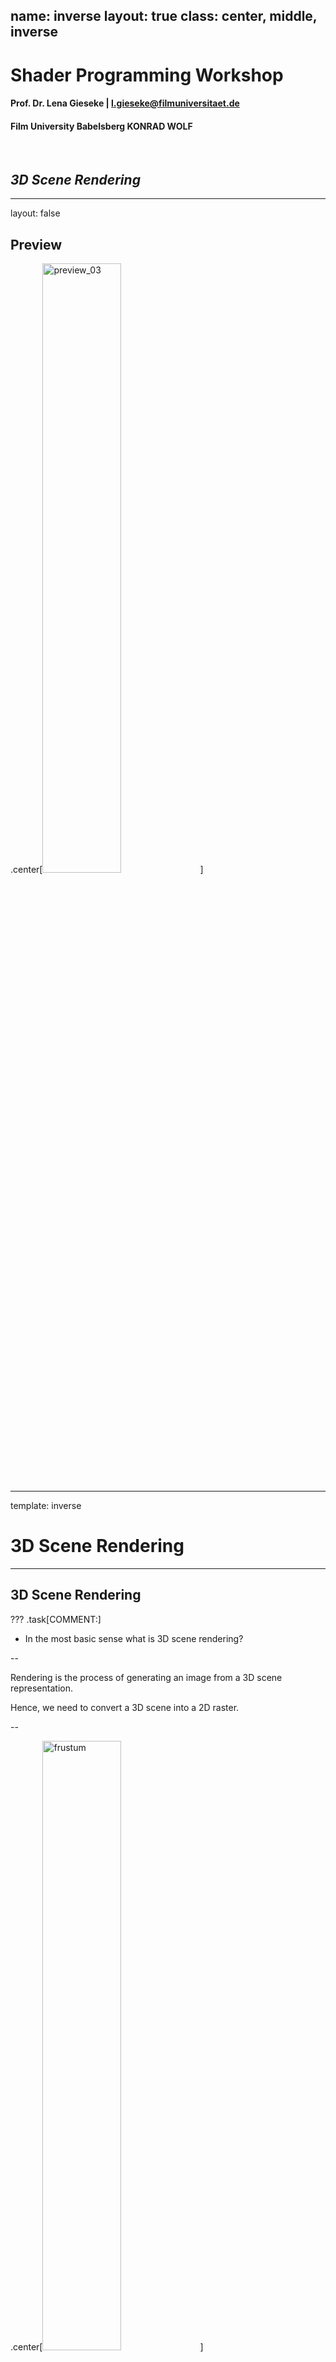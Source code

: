 name: inverse
layout: true
class: center, middle, inverse
---


# Shader Programming Workshop

#### Prof. Dr. Lena Gieseke | l.gieseke@filmuniversitaet.de  
#### Film University Babelsberg KONRAD WOLF

<br >

## *3D Scene Rendering*


<!--
Start server in /doc/

h or ?: Toggle the help window
j: Jump to next slide
k: Jump to previous slide
b: Toggle blackout mode
m: Toggle mirrored mode.
c: Create a clone presentation on a new window
p: Toggle PresenterMode
f: Toggle Fullscreen
t: Reset presentation timer
<number> + <Return>: Jump to slide <number>
-->


---
layout: false


## Preview

.center[<img src="./img/preview_03.png" alt="preview_03" style="width:50%;">]




---
template: inverse

# 3D Scene Rendering

---

## 3D Scene Rendering


???
.task[COMMENT:]  

* In the most basic sense what is 3D scene rendering?

--

Rendering is the process of generating an image from a 3D scene representation. 

Hence, we need to convert a 3D scene into a 2D raster. 

--

.center[<img src="./img/frustum.png" alt="frustum" style="width:50%;">]

---

## 3D Scene Rendering

.center[<img src="./img/frustum_02.png" alt="frustum_02" style="width:90%;">]  .imgref[[[techspot]](https://www.techspot.com/article/1888-how-to-3d-rendering-rasterization-ray-tracing/)]

---

## Rendering Algorithms

???
.task[COMMENT:]  

There are several rendering algorithms in countless flavors. The two main categories are: 

--

### Rasterization vs. Ray Tracing

.center[<img src="./img/rendering_01.png" alt="rendering_01" style="width:90%;">]

.footnote[[[wiki](https://www.wikiwand.com/en/Rendering),[Raytracing and Global Illumination](https://www.slideserve.com/tender/raytracing-and-global-illumination) ]]


???
.task[COMMENT:]  


* Rasterization
    * Projects polygons onto the picture plane, without advanced optical effects
    * Very Fast
* Raytracing
    * Cast rays through the picture plane into the scene from a specific point of view, can employ more advanced optical simulation
* The fourth type of light transport technique, radiosity is not usually implemented as a rendering technique, but instead calculates the passage of light as it leaves the light source and illuminates surfaces. These surfaces are usually rendered to the display using one of the other three techniques.
* Another distinction is between image order algorithms, which iterate over pixels of the image plane, and object order algorithms, which iterate over objects in the scene. Generally object order is more efficient, as there are usually fewer objects in a scene than pixels. 

---

## Rendering Algorithms

### Rasterization vs. Ray Tracing

> Most advanced software combines techniques to obtain good-enough results at reasonable cost!


???
.task[COMMENT:]  

* Rasterisation is what renders the polygons, and it’s then combined with shadows and reflections created using Ray Tracing.
* What is GPU rendering?

---
template:inverse

# Rasterization

---
.header[Rendering Algorithms]

## Rasterization

.center[<img src="./img/rasterization_pipeline.png" alt="rasterization_pipeline" style="width:100%;">]

.footnote[[Image Synthesis Lecture, M. Fuchs, 2016]]
 
---
.header[Rendering Algorithms]

## Rasterization

<img src="./img/rasterization_pipeline.png" alt="rasterization_pipeline" style="width:60%;">

.footnote[[Image Synthesis Lecture, M. Fuchs, 2016]]
 
  
> The mapping of the scene geometry to pixels.


???
.task[COMMENT:]  

* Rasterization
    * Projects polygons onto the picture plane, without advanced optical effects
    * Very Fast

* The main problem with rasterization is that this technique has a difficult time tracking exactly how the light in a scene should travel and interact with other elements of the scene. 

---
.header[Rendering Algorithms]

## Rasterization

.center[<img src="./img/shader_pipeline_vert.png" alt="shader_pipeline_vert" style="width:85%;">]

???
.task[COMMENT:]  

* The **vertex shader** is responsible for the transformations applied on the vertices; mainly, the coordinate transforms required for the position, but it can also perform other calculations (e.g. Gouraud shading).
* The **geometry shader** is able to remove and insert primitives into the primitive stream, right before actual rasterization begins.
* **Tesselation shaders** are newer than geometry shaders, but come earlier in the pipeline. They were introduced, because
    * geometry shaders were not general enough (what if we need more data for subdivision than the _ADJACENCY primitives can carry?)
    * subdivision is a very common problem, but complicated to implement, and it would make sense to centralize some support.
* As a solution, OpenGL includes tesselation shaders, and splits the tesselation problem into three subcomponents:
    * The tesselation control shader decides into how many primitives the incoming GL_PATCH should be subdivided (and additional details)
    * The hard-coded tesselation primitive generator performs the actual subdivision
    * The tesselation evaluation shader gets to move the patch vertices resulting from the subdivision.

---
.header[Rendering Algorithms]

## Rasterization

.center[<img src="./img/shader_pipeline_rast.png" alt="shader_pipeline_rast.png" style="width:100%;">]

.footnote[[Image Synthesis Lecture, M. Fuchs, 2016]]

---
.header[Rendering Algorithms]

## Rasterization

.center[<img src="./img/shader_pipeline_frag.png" alt="shader_pipeline_frag" style="width:90%;">]

.footnote[[Image Synthesis Lecture, M. Fuchs, 2016]]

???
.task[COMMENT:]  

* The fragment shader is used for shading. It defines the the look of the fragments, can modify output color and depth and can discard fragments from the pipeline.


.center[<img src="./img/opengl-coordinate_systems.png" alt="opengl-coordinate_systems.png" style="width:110%;">]


* Applying transformations can be understood as a change of coordinate systems (change of base + change of origin).
    * In image order rendering, we usually transform the viewing ray into the local coordinate system.
    * In object order rendering, we transform the primitives into screen coordinates (where rasterization takes place).
* It makes many transformations invertible: thus, we can easily change our perspective between “moving the camera” and “moving the object”.



---
template:inverse

# Ray Tracing

---
.header[Rendering Algorithms]

## Ray Tracing

.center[<img src="./img/rendering_01b.png" alt="rendering_01b" style="width:50%;">]


???
.task[COMMENT:]  

* Raytracing
    * Cast rays through the picture plane into the scene from a specific point of view, can employ more advanced optical simulation

---
.header[Rendering Algorithms]

.center[<img src="./img/duerer_01.png" alt="duerer_01" style="width:70%;">  
Underweysung der Messung (Nuremberg, 1525) .imgref[[[nvidia]](https://blogs.nvidia.com/blog/2022/03/23/what-is-path-tracing/)]]


???
.task[COMMENT:]  

* The string’s the thing: Albrecht Dürer was the first to describe what’s now known as “ray tracing,” a technique for creating accurate representations of 3D objects on a 2D surfaces in Underweysung der Messung (Nuremberg, 1525),f15
* Dürer made it his life’s work to bring classical and contemporary mathematics together with the arts, achieving breakthroughs in expressiveness and realism.
* In 1969, more than 400 years after Dürer’s death, IBM’s Arthur Appel showed how the idea of ray tracing could be brought to computer graphics, applying it to computing visibility and shadows.
* A decade later, Turner Whitted was the first to show how this idea could capture reflection, shadows and refraction, explaining how the seemingly simple concept could make much more sophisticated computer graphics possible. Progress was rapid in the following few years.
* In 1984, Lucasfilm’s Robert Cook, Thomas Porter and Loren Carpenter detailed how ray tracing could incorporate many common filmmaking techniques — including motion blur, depth of field, penumbras, translucency and fuzzy reflections — that were, until then, unattainable in computer graphics.

---
.header[Rendering Algorithms]

## Ray Tracing

Ray Tracing is also called physically-based rendering and is based on the properties of light.

--
* Light is emitted by light sources

--
* Light is transported through the scene by reflection at surfaces

--
* Some of the light ends up in the eye

---
.header[Rendering Algorithms]

## Ray Tracing

Ray Tracing is also called physically-based rendering and is based on the properties of light.


.center[<img src="./img/raytracing_01.png" alt="raytracing_01" style="width:44%;">]

???

.task[TASK:] Who can explain the algorithm?

---
.header[Rendering Algorithms]

## Ray Tracing

Light transport is reversible with respect to time and we can trace the light rays backwards, starting in the eye, ending in the light source.

---
.header[Rendering Algorithms]

## Ray Tracing

.left-even[<img src="./img/raytracing_02.png" alt="raytracing_02" style="width:94%;">]

--

.right-even[
Advantage: We are only interested in the light that hits the eye, anyways!
]

---
.header[Rendering Algorithms]

## Ray Tracing

.left-even[<img src="./img/raytracing_02.png" alt="raytracing_02" style="width:94%;">]

.right-even[
For every point on the image plane
]

---
.header[Rendering Algorithms]

## Ray Tracing

.left-even[<img src="./img/raytracing_02.png" alt="raytracing_02" style="width:94%;">]

.right-even[
For every point on the image plane  

* cast a ray from the eye into the scene,
]

---
.header[Rendering Algorithms]

## Ray Tracing

.left-even[<img src="./img/raytracing_02.png" alt="raytracing_02" style="width:94%;">]


.right-even[
For every point on the image plane  

* cast a ray from the eye into the scene,
* determine color and brightness of the light that travels on that ray to the eye and
]

---
.header[Rendering Algorithms]

## Ray Tracing

.left-even[<img src="./img/raytracing_02.png" alt="raytracing_02" style="width:94%;">]

.right-even[
For every point on the image plane  

* cast a ray from the eye into the scene,
* determine color and brightness of the light that travels on that ray to the eye and
* store it at the image point.
]

???

Dedicated hardware has remained exotic, but general purpose GPU computing is becoming the standard.

Cons

* Hard to pipeline
* Usually needs preprocessing
* Typically higher runtime requirements than for object order rendering

Pros

* “Embarrassingly” parallel
* Every pixel can be computed independently, and needs to be written to only once
* Scales well with scene complexity
* Methodically uncomplicated



???
.task[COMMENT:]  

* The various rendering techniques in computer graphics attempt to solve and approximate this equation. 

---
.header[Rendering Algorithms]

## Ray Tracing

Ray Tracing is easy to implement!

--

In C++ in 99 lines: http://www.kevinbeason.com/smallpt/#moreinfo 😁

---
.header[Rendering Algorithms]

## Ray Tracing
```
// loop over all pixels
Vec3f framebuffer = new Vec3f[imageHeight][imageWidth]; 
for (int j = 0; j < imageHeight; ++j) { 
    for (int i = 0; i < imageWidth; ++i) { 
        for (int k = 0; k < numObjectsInScene; ++k) { 

            Ray ray = buildCameraRay(i, j); 

            if (intersect(ray, objects[k]) { 
                framebuffer[j][i] = objects[k].color; 
            } 
            else { 
               framebuffer[j][i] = backgroundColor; 
            } 
        } 
    } 
} 
```



---
.header[Rendering Algorithms]

## Ray Tracing

> However, there are worlds, or better universes, between the *basic* algorithm and *making it look good* on a professional or production level.


???
.task[COMMENT:]  

* A better implementation is possible, as for example demonstrated here: http://madebyevan.com/webgl-path-tracing/  





---
.header[Rendering Algorithms]

## Ray Tracing

Ray Tracing comes in many flavors

--

* Ray Casting
* Path Tracing
* Ray Marching
* ...


???
.task[COMMENT:]  

* Ray Casting
    * Simplest form of ray tracing
    * Cast a ray for each pixel (or vertical scanline) of the image plane
    * Solve ray-surface intersection test
* Path Tracing
    * Solve the rendering equation via Monte-Carlo integration
    * Trace a rays with weighted random reflections/transmissions
    * Multiple iterations are required to avoid noisy images
* Ray Marching
    * Also known as sphere marching
    * Objects and scenes are represented as distance fields
    * Resulting image is calculated by marching through the distance field

---
.header[Rendering Algorithms | Ray Tracing]

## Path Tracing

Some form of path tracing is the core of most high-quality render engines.

.center[<img src="./img/raytracing_05.png" alt="raytracing_05" style="width:70%;"> .imgref[[[nvidia]](https://developer.nvidia.com/rtx/raytracing)]]


???
.task[COMMENT:]  

* The rendering equation is concise, but not easy to solve. Computer graphics scenes are complex, with billions of triangles not being unusual today. There’s no way to solve the rendering equation directly, which led to Kajiya’s second crucial innovation.
* Kajiya showed that statistical techniques could be used to solve the rendering equation: even if it isn’t solved directly, it’s possible to solve it along the paths of individual rays. If it is solved along the path of enough rays to approximate the lighting in the scene accurately, photorealistic images are possible.
* By putting these two ideas together — a physics-based equation for describing the way light moves around a scene — and the use of Monte Carlo simulation to help choose a manageable number of paths back to a light source, Kajiya outlined the fundamental techniques that would become the standard for generating photorealistic computer-generated images.
* His approach transformed a field dominated by a variety of disparate rendering techniques into one that — because it mirrored the physics of the way light moved through the real world — could put simple, powerful algorithms to work that could be applied to reproduce a large number of visual effects with stunning levels of realism.
* https://www.nvidia.com/en-us/on-demand/session/gtcspring22-s43047/

---
## Rendering Algorithms

.center[<img src="./img/rendering_comparison_01.png" alt="rendering_comparison_01" style="width:90%;"> .imgref[[[nvidia]](https://blogs.nvidia.com/blog/2022/03/23/what-is-path-tracing/)]]


???
.task[COMMENT:]  

* https://blogs.nvidia.com/blog/2022/03/23/what-is-path-tracing/




---
.header[Rendering Algorithms]

## Ray Tracing

.left-even[<img src="./img/raytracing_03.png" alt="raytracing_03" style="width:94%;">]

.right-even[
For every point on the image plane  

* cast a ray from the eye into the scene,
* **determine color and brightness** of the light that travels on that ray to the eye and
* store it at the image point.
]

---
.header[Rendering Algorithms | Ray Tracing]

## Ray - Object Intersection

Classical ray tracing algorithms solve the intersection of a ray and an object algebraically.

--

For triangulated meshes, [ray-triangle intersections](https://www.scratchapixel.com/lessons/3d-basic-rendering/ray-tracing-rendering-a-triangle/ray-triangle-intersection-geometric-solution.html) are performant to compute.

--
.left-even[<img src="./img/bunny_01.png" alt="bunny_01" style="width:60%;">]

.right-even[<img src="./img/ray_triangle_01.png" alt="ray_triangle_01" style="width:100%;">] .imgref[[[courses.cs.washington.edu]](https://courses.cs.washington.edu/courses/cse457/04sp/lectures/triangle_intersection.pdf)]

---
.header[Rendering Algorithms]

## Ray Tracing

But what to do if we do not have nicely triangulated meshes...  

--
  
...as in an "empty" fragment shader?

--

.center[<img src="./img/pipeline_frag_02.png" alt="pipeline_frag_02" style="width:100%;">]


---
template:inverse

# Ray Marching


---
.header[Rendering Algorithms | Ray Tracing]

## Ray Marching

--

With the gained popularity of real-time solutions and rendering in the fragment shader, the need for

--
* lighter scene representations

--
* flexible ray intersection algorithms

--

became more prominent.

--

<br >
*Ray marching* or better *sphere tracing* is a solution for that.


???
.task[COMMENT:]  

Later:
* Instead of computing the intersection of a ray with a surface directly, ray marching steps along the ray until an intersection is found.
* the main difference between ray casting and ray marching, is the fact that ray casting uses explicit equations while ray marching uses implicit equations to render the scene.
* Raycasting is good for immediately getting the intersection if one exists. Raymarching is good for objects that cannot be described easily in a simple equation.




---
template:inverse

# The Rendering Scenario


---

## The Rendering Scenario

.left-even[<img src="./img/fragments_01.png" alt="fragments_01" style="width:100%;">]

--
.right-even[
> How to determine the color of each fragment?
]

---

## The Rendering Scenario

.left-even[<img src="./img/fragments_01.png" alt="fragments_01" style="width:100%;">]

.right-even[
1. Shoot a ray through each fragment into the scene.
]

---

## The Rendering Scenario

.left-even[<img src="./img/fragments_01.png" alt="fragments_01" style="width:100%;">]

.right-even[
1. Shoot a ray through each fragment into the scene
2. Detect the surface a ray hits and use the surface color for the fragment

]


---

## The Rendering Scenario

.center[<img src="./img/frustum_01.png" alt="frustum_01" style="width:60%;">]


---

## The Rendering Scenario

.center[<img src="./img/rendering_04.png" alt="rendering_04" style="width:70%;">]

.footnote[[based on: [scratchapixel](https://www.scratchapixel.com/lessons/3d-basic-rendering/introduction-to-ray-tracing)]]


---
## The Rendering Scenario

.center[<img src="./img/rendering_02.png" alt="rendering_02" style="width:70%;">]
.footnote[[based on: [scratchapixel](https://www.scratchapixel.com/lessons/3d-basic-rendering/introduction-to-ray-tracing)]]


<!-- ---
## Rendering

.center[<img src="./img/rendering_03.png" alt="rendering_03" style="width:100%;">]
.footnote[[based on: [scratchapixel](https://www.scratchapixel.com/lessons/3d-basic-rendering/introduction-to-ray-tracing)]]
 -->



---
## The Rendering Scenario

.center[<img src="./img/rendering_05.png" alt="rendering_05" style="width:70%;">]
.footnote[[based on: [scratchapixel](https://www.scratchapixel.com/lessons/3d-basic-rendering/introduction-to-ray-tracing)]]

---
## The Rendering Scenario

.center[<img src="./img/rendering_06.png" alt="rendering_06" style="width:70%;">]
.footnote[[based on: [scratchapixel](https://www.scratchapixel.com/lessons/3d-basic-rendering/introduction-to-ray-tracing)]]

---
## The Rendering Scenario

.left-even[<img src="./img/rendering_06.png" alt="rendering_06" style="width:100%;">]

.right-even[
```glsl
// Camera
// Position
vec3 ray_origin = vec3(0, 0.1, -2);

// Direction
// Shooting a ray "through" the current fragment
vec3 ray_direction = 
        normalize(vec3(p, 1));
```
]


---
## The Rendering Scenario

.left-even[<img src="./img/rendering_06.png" alt="rendering_06" style="width:100%;">]

.right-even[
> How to determine the color of each fragment?

1. Shoot a ray through each fragment into the scene. ✓
2. Detect the surface a ray hits and use the surface color for the fragment.

]

---
## The Rendering Scenario

.left-even[<img src="./img/rendering_04b.png" alt="rendering_04b" style="width:100%;">]

.right-even[
> How to determine the color of each fragment?

1. Shoot a ray through each fragment into the scene. ✓
2. Detect the surface a ray hits and use the surface color for the fragment.

]



---
## The Rendering Scenario

.left-even[<img src="./img/rendering_07.png" alt="rendering_07" style="width:100%;">]

.right-even[
> How to determine the color of each fragment?

1. Shoot a ray through each fragment into the scene. ✓
2. Detect the surface a ray hits and use the surface color for the fragment.
]

.footnote[[[scratchapixel]](https://www.scratchapixel.com/lessons/3d-basic-rendering/introduction-to-ray-tracing)]

---
## The Rendering Scenario

.left-even[<img src="./img/pixelrender.gif" alt="pixelrender" style="width:100%;">]

.right-even[
> How to determine the color of each fragment?

1. Shoot a ray through each fragment into the scene. ✓
2. Detect the surface a ray hits and use the surface color for the fragment.
]

.footnote[[[scratchapixel]](https://www.scratchapixel.com/lessons/3d-basic-rendering/introduction-to-ray-tracing)]


---
## The Rendering Scenario

.left-even[<img src="./img/rendering_08.png" alt="rendering_08" style="width:100%;">]

.right-even[
> How to detect where a ray hits a surfaces?
]

.footnote[[[scratchapixel]](https://www.scratchapixel.com/lessons/3d-basic-rendering/introduction-to-ray-tracing)]


---
## The Rendering Scenario

.left-even[<img src="./img/rendering_08.png" alt="rendering_08" style="width:100%;">]

.right-even[

<br/>

For all objects in the scene, which one is hit, if at all?
]

.footnote[[[scratchapixel]](https://www.scratchapixel.com/lessons/3d-basic-rendering/introduction-to-ray-tracing)]

---

.header[The Rendering Scenario]
## Implicit Geometry

Strictly speaking, we don't even have a "surface" but a function...

--

.left-even[<img src="./img/sdf_sphere_01.png" alt="sdf_sphere_01" style="width:100%;">  .imgref[[[Inigo Quilez]](https://www.iquilezles.org/www/articles/distfunctions2d/distfunctions2d.htm)]]

.right-even[
```glsl
float sdfCircle(vec2 p, float r)
{
    return length(p) - r;
}
```
]


---

.header[The Rendering Scenario]
## Implicit Geometry

Strictly speaking, we don't even have a "surface" but a function...

.left-even[<img src="./img/sdf_sphere_01.png" alt="sdf_sphere_01" style="width:100%;">  .imgref[[[Inigo Quilez]](https://www.iquilezles.org/www/articles/distfunctions2d/distfunctions2d.htm)]]

.right-even[
```glsl
float sdfCircle(vec2 p, float r)
{
    return length(p) - r;
}
```
...and properties that we can work with.
]



---
template:inverse

# Sphere Tracing

---
.header[Rendering | Implicit Geometry]

## Ray Marching

--

.center[<img src="./img/rendering_09a.png" alt="rendering_09a" style="width:68%;">]

---
.header[Rendering | Implicit Geometry]

## Ray Marching

.center[<img src="./img/rendering_09.png" alt="rendering_09" style="width:90%;">]

---
.header[Rendering | Implicit Geometry]

## Ray Marching

.center[<img src="./img/rendering_10.png" alt="rendering_10" style="width:90%;">]

---
.header[Rendering | Implicit Geometry]

## Ray Marching

.center[<img src="./img/rendering_11.png" alt="rendering_11" style="width:90%;">]


???
.task[COMMENT:]  

* What could be the issue here, regarding performance?

---
.header[Rendering | Implicit Geometry]

## Ray Marching

Sphere tracing implements smarter step sizes.

--

> The next step size is the smallest distance to all surfaces.

---
.header[Rendering | Implicit Geometry]

## Ray Marching

.center[<img src="./img/rendering_12.png" alt="rendering_12" style="width:75%;">]

.footnote[[[Sebastian Lague]](https://www.youtube.com/watch?v=Cp5WWtMoeKg&t=3s)]

---
.header[Rendering | Implicit Geometry]

## Sphere Tracing

.center[<img src="./img/rendering_13.png" alt="rendering_13" style="width:82%;">]

.footnote[[[Sebastian Lague]](https://www.youtube.com/watch?v=Cp5WWtMoeKg&t=3s)]


???
.task[COMMENT:]  

* This algorithm is called *sphere tracing* because when you compute the smallest distance from a point to all surfaces, this distance can be seen as the radius of a sphere within which we can move freely without ever intersecting with a surface. 

---
.header[Rendering | Implicit Geometry]

## Sphere Tracing

> This algorithm is called *sphere tracing* because when you compute the smallest distance from a point to all surfaces, this distance can be seen as the radius of a sphere within which we can move freely without ever intersecting with a surface. 
  
Hart, John. (1995). Sphere Tracing: A Geometric Method for the Antialiased Ray Tracing of Implicit Surfaces. The Visual Computer. 12. 10.1007/s003710050084. 

---
.header[Rendering | Implicit Geometry]

## Sphere Tracing

.center[<img src="./img/rendering_14.png" alt="rendering_14" style="width:82%;">]

.footnote[[[Sebastian Lague]](https://www.youtube.com/watch?v=Cp5WWtMoeKg&t=3s)]

---
.header[Rendering | Implicit Geometry]

## Sphere Tracing

.center[<img src="./img/rendering_15.png" alt="rendering_15" style="width:82%;">]

.footnote[[[Sebastian Lague]](https://www.youtube.com/watch?v=Cp5WWtMoeKg&t=3s)]

---
.header[Rendering | Implicit Geometry]

## Sphere Tracing

.center[<img src="./img/rendering_16.png" alt="rendering_16" style="width:82%;">]

.footnote[[[Sebastian Lague]](https://www.youtube.com/watch?v=Cp5WWtMoeKg&t=3s)]

---
.header[Rendering | Implicit Geometry]

## Sphere Tracing

.center[<img src="./img/rendering_16.png" alt="rendering_16" style="width:82%;">   
We stop once the next step size is below a certain threshold.
]

.footnote[[[Sebastian Lague]](https://www.youtube.com/watch?v=Cp5WWtMoeKg&t=3s)]


---
.header[Rendering | Implicit Geometry]

## Sphere Tracing

> How do we get the smallest distance to all surfaces?

--

* We iterate over all surfaces,

--
* and compute the distance to each surface.

--

The distance computation from a point to the surface depends on the different shapes!  

---
.header[Rendering | Implicit Geometry | Sphere Tracing]

## Distance Implicit Functions 

For basic shapes there are simple mathematical formula for this.


???
.task[COMMENT:]  

* DIFs


---
.header[Sphere Tracing | Distance Implicit Function]

## Closest Distance To a Sphere

.left-even[<img src="./img/distance_01.png" alt="distance_01" style="width:80%;">]



---
.header[Sphere Tracing | Distance Implicit Function]


## Closest Distance To a Sphere

.left-even[<img src="./img/distance_02.png" alt="distance_01" style="width:80%;">]

.right-even[

* Distance point to circle center:  
$||P - C||$
]


???
.task[COMMENT:]  

* With ||P - C|| as squared distance `sqrtf(x*x+y*y+z*z)`


---
.header[Sphere Tracing]

## Closest Distance To a Sphere

.left-even[<img src="./img/distance_03.png" alt="distance_03" style="width:80%;">]

.right-even[

* Distance point to circle surface:  
$||P - C|| - r$
]



---
.header[Sphere Tracing | Distance Implicit Function]


## Closest Distance To a Sphere

.left-even[<img src="./img/distance_03.png" alt="distance_03" style="width:80%;">]

.right-even[

> The closest distance from the point P to a sphere is just the distance to the center of the sphere minus the sphere's radius.  
  
$d(P,Sphere)=||P - C|| − r$ 
]



---
.header[Sphere Tracing | Distance Implicit Function]


## Closest Distance To a Sphere

.left-even[<img src="./img/distance_03.png" alt="distance_03" style="width:80%;">]

.right-even[

> The closest distance from the point P to a sphere is just the distance to the center of the sphere minus the sphere's radius.  
  
$d(P,Sphere)=||P - C|| − r$  
  
<br >
This is the *distance implicit function* of a sphere.  
]



---
.header[Sphere Tracing | Distance Implicit Function]

## Closest Distance To a Sphere

.left-even[<img src="./img/distance_03.png" alt="distance_03" style="width:80%;">]

.right-even[

> The closest distance from the point P to a sphere is just the distance to the center of the sphere minus the sphere's radius.  
  
$d(P,Sphere)=||P - C|| − r$  
  
<br >
Important: this equation assumes that the the center of the sphere is at the origin! 
]

???
.task[COMMENT:]  

* Next week we will learn how to deal with transformations such as scale, rotation and translation. But for now, we will assume a the shape centred around the origin.


---
.header[Sphere Tracing | Distance Implicit Function]

## Closest Distance To a Sphere

.center[<img src="./img/distance_04.png" alt="distance_04" style="width:35%;">]

---
.header[Sphere Tracing | Distance Implicit Function]

## Closest Distance To a Sphere

.center[<img src="./img/distance_04b.png" alt="distance_04b" style="width:35%;">]

---
.header[Sphere Tracing | Distance Implicit Function]

## Closest Distance To a Sphere

.center[<img src="./img/distance_05.png" alt="distance_05" style="width:35%;">]


---
.header[Sphere Tracing | Distance Implicit Function]

## Closest Distance To a Plane

For a plane that is parallel to one of the axis of the coordinate system, we can simply use the coordinate of the point on that axis for the distance.
  
--
  
<br >

For example, for a axis-aligned plane in y
  
$d(P, Plane)= P.y$  


???
.task[COMMENT:]  

* DIF Axis-Aligned
* We will come back to this...

---
.header[Sphere Tracing]

## Distance Underestimate Implicit Function


There is also a *generic* solution based on calculus (called DUF) for any implicit geometry representation.  

* Find the optimum or an underestimated distance 


???
.task[COMMENT:]  

* It finds the optimum or underestimated distance of a point to any implicit surface description. But that formula is a bit more complicated...


---
.header[Sphere Tracing]

## Distance Implicit Functions

.center[<img src="./img/preview_01.png" alt="preview_01" style="width:44%;">]




---
template:inverse

# Summary

---
.header[Sphere Tracing]

# Summary

--

* We start with the coordinates of the fragment coordinate that needs to get a color

--
* We normalize those coordinates, e.g. to a system between -1 and 1 with the origin at the center of the screen

--
* We shoot from a point of view ("camera") a ray through the fragment into the scene

--
* We go step by step along the view ray in order to find the surface it hits

--
    * For taking a step along the ray, we compute the distances to all objects in the scene
--
    * From those distances we take the smallest one as step size
--
    * We decide on an intersection once the step size is below a threshold

---
.header[Sphere Tracing]

# Summary

* We start with the coordinates of the fragment coordinate that needs to get a color
* We normalize those coordinates, e.g. to a system between -1 and 1 with the origin at the center of the screen
* We shoot from a point of view ("camera") a ray through the fragment into the scene
* We go step by step along the view ray in order to find the surface it hits
* We take the color of the hit surface point as fragment color - we will come back to this

---
.header[Sphere Tracing]

# Summary

* We start with the coordinates of the fragment coordinate that needs to get a color
* We normalize those coordinates, e.g. to a system between -1 and 1 with the origin at the center of the screen
* We shoot from a point of view ("camera") a ray through the fragment into the scene
* We go step by step along the view ray in order to find the surface it hits
* (We take the color of the hit surface point as fragment color - we will come back to this)

--
    * For now we set a fixed color for the object
--
    * Or use the distance value as color


---
template:inverse

# ✨ 
#### The End


---
template:inverse

## Hands On!
# 👩🏽‍💻


???
.task[COMMENT:]  

* Show distance shaded version
* Show flat shaded version
* Put version together
* 45min

* Visualize Number of steps: https://www.scratchapixel.com/lessons/advanced-rendering/rendering-distance-fields/basic-sphere-tracer

---
## Exercise

1. Implement a sphere tracer based on the given code pieces in [spheretracing_01_no_shading_inpieces.md](../02_code/fragmentshader/spheretracing_01_no_shading_inpieces.md)


